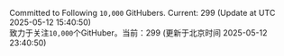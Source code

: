 Committed to Following `10,000` GitHubers. Current: <!-- FOLLOWING_COUNT -->299<!-- FOLLOWING_COUNT --> (Update at UTC <!-- LAST_UPDATED -->2025-05-12 15:40:50<!-- LAST_UPDATED -->)<br>
致力于关注`10,000`个GitHuber。当前：<!-- FOLLOWING_COUNT -->299<!-- FOLLOWING_COUNT --> (更新于北京时间 <!-- LAST_UPDATED_CST -->2025-05-12 23:40:50<!-- LAST_UPDATED_CST -->)
